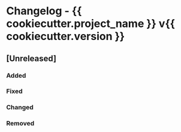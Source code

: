 # Changelog - {{ cookiecutter.project_name }} v{{ cookiecutter.version }} 


## [Unreleased]

### Added

### Fixed

### Changed

### Removed

